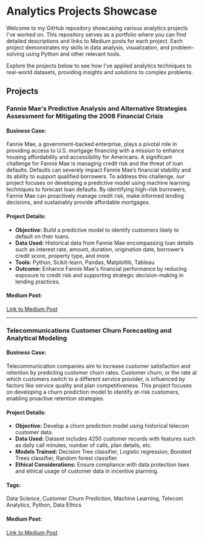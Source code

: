 # Analytics Projects Showcase
Welcome to my GitHub repository showcasing various analytics projects I've worked on. This repository serves as a portfolio where you can find detailed descriptions and links to Medium posts for each project. Each project demonstrates my skills in data analysis, visualization, and problem-solving using Python and other relevant tools.

Explore the projects below to see how I've applied analytics techniques to real-world datasets, providing insights and solutions to complex problems.

## Projects

### Fannie Mae's Predictive Analysis and Alternative Strategies Assessment for Mitigating the 2008 Financial Crisis

#### Business Case:
Fannie Mae, a government-backed enterprise, plays a pivotal role in providing access to U.S. mortgage financing with a mission to enhance housing affordability and accessibility for Americans. A significant challenge for Fannie Mae is managing credit risk and the threat of loan defaults. Defaults can severely impact Fannie Mae’s financial stability and its ability to support qualified borrowers. To address this challenge, our project focuses on developing a predictive model using machine learning techniques to forecast loan defaults. By identifying high-risk borrowers, Fannie Mae can proactively manage credit risk, make informed lending decisions, and sustainably provide affordable mortgages.

#### Project Details:
- **Objective:** Build a predictive model to identify customers likely to default on their loans.
- **Data Used:** Historical data from Fannie Mae encompassing loan details such as interest rate, amount, duration, origination date, borrower’s credit score, property type, and more.
- **Tools:** Python, Scikit-learn, Pandas, Matplotlib, Tableau
- **Outcome:** Enhance Fannie Mae's financial performance by reducing exposure to credit risk and supporting strategic decision-making in lending practices.

#### Medium Post:
[Link to Medium Post](https://meetdiwan.medium.com/fannie-maes-predictive-analysis-and-alternative-strategies-assessment-for-mitigating-the-2008-db50373b15a8)

---

### Telecommunications Customer Churn Forecasting and Analytical Modeling

#### Business Case:
Telecommunication companies aim to increase customer satisfaction and retention by predicting customer churn rates. Customer churn, or the rate at which customers switch to a different service provider, is influenced by factors like service quality and plan competitiveness. This project focuses on developing a churn prediction model to identify at-risk customers, enabling proactive retention strategies.

#### Project Details:
- **Objective:** Develop a churn prediction model using historical telecom customer data.
- **Data Used:** Dataset includes 4250 customer records with features such as daily call minutes, number of calls, plan details, etc.
- **Models Trained:** Decision Tree classifier, Logistic regression, Boosted Trees classifier, Random forest classifier.
- **Ethical Considerations:** Ensure compliance with data protection laws and ethical usage of customer data in incentive planning.

#### Tags:
Data Science, Customer Churn Prediction, Machine Learning, Telecom Analytics, Python, Data Ethics

#### Medium Post:
[Link to Medium Post](https://meetdiwan.medium.com/telecommunications-customer-churn-forecasting-and-analytical-modeling-75bdeb74b2b9)  